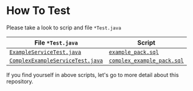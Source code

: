 # How To Test

Please take a look to scrip and file `*Test.java`

| **File `*Test.java`**                                                                                                                                                            | **Script**                                                                                                                                         |
|----------------------------------------------------------------------------------------------------------------------------------------------------------------------------------|----------------------------------------------------------------------------------------------------------------------------------------------------|
| [`ExampleServiceTest.java`](https://github.com/ngocnhan-tran1996/spring-jdbc-oracle/tree/main/src/test/java/io/spring/jdbc/oracle/service/ExampleServiceTest.java)               | [`example_pack.sql`](https://github.com/ngocnhan-tran1996/spring-jdbc-oracle/tree/main/src/test/resources/script/example_pack.sql)                 |
| [`ComplexExampleServiceTest.java`](https://github.com/ngocnhan-tran1996/spring-jdbc-oracle/tree/main/src/test/java/io/spring/jdbc/oracle/service/ComplexExampleServiceTest.java) | [`complex_example_pack.sql`](https://github.com/ngocnhan-tran1996/spring-jdbc-oracle/tree/main/src/test/resources/script/complex_example_pack.sql) |

If you find yourself in above scripts, let's go to more detail about this repository.